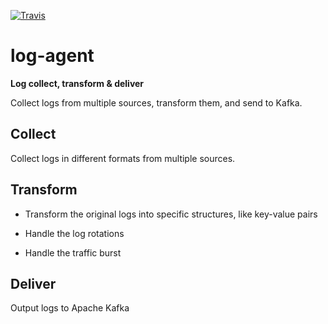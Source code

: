 [![Travis](https://travis-ci.org/xuwenyihust/log-agent.svg?branch=master)](https://travis-ci.org/xuwenyihust/log-agent)

# log-agent
**Log collect, transform & deliver**

Collect logs from multiple sources, transform them, and send to Kafka.

## Collect

Collect logs in different formats from multiple sources.

## Transform

* Transform the original logs into specific structures, like key-value pairs

* Handle the log rotations

* Handle the traffic burst


## Deliver

Output logs to Apache Kafka
